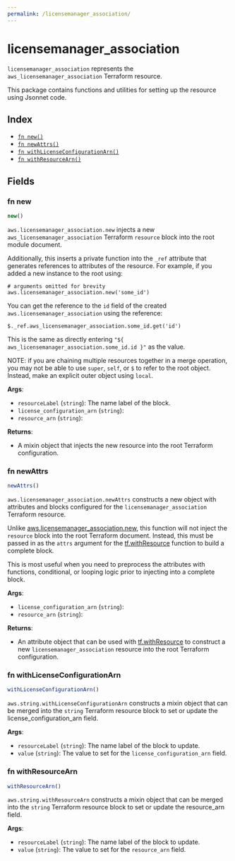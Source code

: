 ```yaml
---
permalink: /licensemanager_association/
---
```


# licensemanager_association

`licensemanager_association` represents the `aws_licensemanager_association` Terraform resource.



This package contains functions and utilities for setting up the resource using Jsonnet code.


## Index

* [`fn new()`](#fn-new)
* [`fn newAttrs()`](#fn-newattrs)
* [`fn withLicenseConfigurationArn()`](#fn-withlicenseconfigurationarn)
* [`fn withResourceArn()`](#fn-withresourcearn)

## Fields

### fn new

```ts
new()
```


`aws.licensemanager_association.new` injects a new `aws_licensemanager_association` Terraform `resource`
block into the root module document.

Additionally, this inserts a private function into the `_ref` attribute that generates references to attributes of the
resource. For example, if you added a new instance to the root using:

    # arguments omitted for brevity
    aws.licensemanager_association.new('some_id')

You can get the reference to the `id` field of the created `aws.licensemanager_association` using the reference:

    $._ref.aws_licensemanager_association.some_id.get('id')

This is the same as directly entering `"${ aws_licensemanager_association.some_id.id }"` as the value.

NOTE: if you are chaining multiple resources together in a merge operation, you may not be able to use `super`, `self`,
or `$` to refer to the root object. Instead, make an explicit outer object using `local`.

**Args**:
  - `resourceLabel` (`string`): The name label of the block.
  - `license_configuration_arn` (`string`): 
  - `resource_arn` (`string`): 

**Returns**:
- A mixin object that injects the new resource into the root Terraform configuration.


### fn newAttrs

```ts
newAttrs()
```


`aws.licensemanager_association.newAttrs` constructs a new object with attributes and blocks configured for the `licensemanager_association`
Terraform resource.

Unlike [aws.licensemanager_association.new](#fn-licensemanager_associationnew), this function will not inject the `resource`
block into the root Terraform document. Instead, this must be passed in as the `attrs` argument for the
[tf.withResource](https://github.com/tf-libsonnet/core/tree/main/docs#fn-withresource) function to build a complete block.

This is most useful when you need to preprocess the attributes with functions, conditional, or looping logic prior to
injecting into a complete block.

**Args**:
  - `license_configuration_arn` (`string`): 
  - `resource_arn` (`string`): 

**Returns**:
  - An attribute object that can be used with [tf.withResource](https://github.com/tf-libsonnet/core/tree/main/docs#fn-withresource) to construct a new `licensemanager_association` resource into the root Terraform configuration.


### fn withLicenseConfigurationArn

```ts
withLicenseConfigurationArn()
```

`aws.string.withLicenseConfigurationArn` constructs a mixin object that can be merged into the `string`
Terraform resource block to set or update the license_configuration_arn field.



**Args**:
  - `resourceLabel` (`string`): The name label of the block to update.
  - `value` (`string`): The value to set for the `license_configuration_arn` field.


### fn withResourceArn

```ts
withResourceArn()
```

`aws.string.withResourceArn` constructs a mixin object that can be merged into the `string`
Terraform resource block to set or update the resource_arn field.



**Args**:
  - `resourceLabel` (`string`): The name label of the block to update.
  - `value` (`string`): The value to set for the `resource_arn` field.
